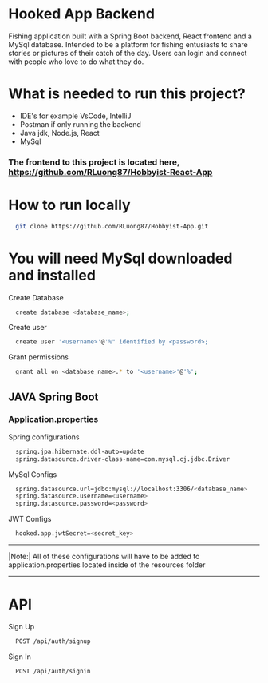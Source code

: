 # Hooked App Backend

Fishing application built with a Spring Boot backend, React frontend and a MySql database. Intended to be a platform for fishing entusiasts to share stories or pictures of their catch of the day. Users can login and connect with people who love to do what they do.

# What is needed to run this project?
* IDE's for example VsCode, IntelliJ
* Postman if only running the backend
* Java jdk, Node.js, React 
* MySql

### The frontend to this project is located here, https://github.com/RLuong87/Hobbyist-React-App

# How to run locally

```bash
  git clone https://github.com/RLuong87/Hobbyist-App.git
```

# You will need MySql downloaded and installed

Create Database

```bash
  create database <database_name>;
```

Create user

```bash
  create user '<username>'@'%" identified by <password>;
```

Grant permissions
```bash
  grant all on <database_name>.* to '<username>'@'%';
```

## JAVA Spring Boot

### Application.properties

Spring configurations

```bash
  spring.jpa.hibernate.ddl-auto=update
  spring.datasource.driver-class-name=com.mysql.cj.jdbc.Driver
```

MySql Configs

```bash
  spring.datasource.url=jdbc:mysql://localhost:3306/<database_name>
  spring.datasource.username=<username>
  spring.datasource.password=<password>
```

JWT Configs

```bash
  hooked.app.jwtSecret=<secret_key>
```
 _____
|Note:| All of these configurations will have to be added to application.properties located inside of the resources folder
 _____
# API

Sign Up

```bash
  POST /api/auth/signup
```

Sign In

```bash
  POST /api/auth/signin
```




